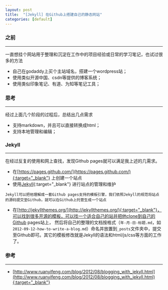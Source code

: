 ```yaml
---
layout: post
title:  "[Jekyll] 在Github上搭建自己的静态网站"
categories: [default]
---
```


### 之前
---------------------

一直想挂个网站用于整理和沉淀在工作中的项目经验或日常的学习笔记，也试过很多的方法

* 自己在godaddy上买个主站域名，搭建一个wordpress站；
* 使用类似开源中国、csdn等提供的博客系统；
* 使用类似印象笔记、有道、为知等笔记工具；


### 思考
---------------------

经过上面几个阶段的过程后，总结出几点需求

* 支持markdown，并且可以直接转换成html；
* 支持本地管理和编辑；


### Jekyll
---------------------

在经过反复的使用和网上查找，发现Github pages就可以满足我上述的几需求。

* 在[https://pages.github.com/](https://pages.github.com/){:target="_blank"} 上创建一个站点
* 使用[Jekyll](http://jekyllcn.com/docs/quickstart/){:target="_blank"} 进行站点的管理和维护

```
Jekyll可以把他理解成一套Github pages支持的模板引擎，我们依照Jekyll的规范将站点的源码提交至Github，就可以在Github上托管生成一个站点
```

* 在[http://jekyllthemes.org/](http://jekyllthemes.org/){:target="_blank"}，可以找到很多开源的模板，可以找一个适合自己的站并把他clone到自己的Github pages站上，
然后将自己的整理的文档按格式（`年-月-日-标题.md`，如`2012-09-12-how-to-write-a-blog.md`）命名并放置到`_posts`文件夹中，提交至Github即可。其它的模板修改就是Jekyll的语法和html/js/css等方面的工作了。


### 参考
---------------------

+ [http://www.ruanyifeng.com/blog/2012/08/blogging_with_jekyll.html](http://www.ruanyifeng.com/blog/2012/08/blogging_with_jekyll.html){:target="_blank"}
